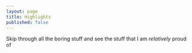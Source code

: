 ```yaml
---
layout: page
title: Highlights
published: false
---
```


Skip through all the boring stuff and see the stuff that I am _relatively_ proud of